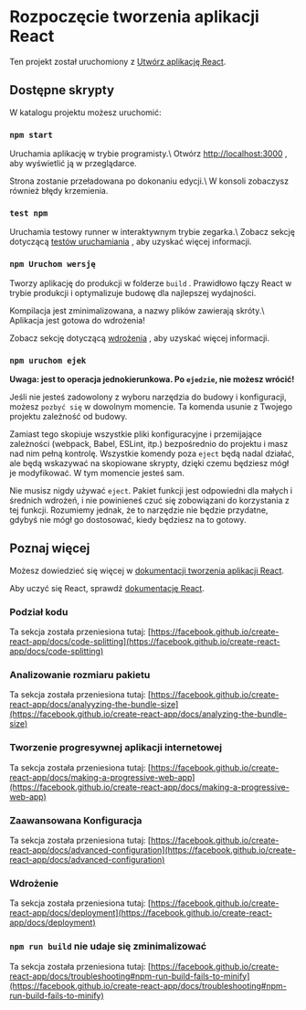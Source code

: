 # Rozpoczęcie tworzenia aplikacji React

Ten projekt został uruchomiony z [Utwórz aplikację React](https://github.com/facebook/create-react-app).

## Dostępne skrypty

W katalogu projektu możesz uruchomić:

### `npm start`

Uruchamia aplikację w trybie programisty.\ Otwórz [http://localhost:3000](http://localhost:3000) , aby wyświetlić ją w przeglądarce.

Strona zostanie przeładowana po dokonaniu edycji.\ W konsoli zobaczysz również błędy krzemienia.

### `test npm`

Uruchamia testowy runner w interaktywnym trybie zegarka.\ Zobacz sekcję dotyczącą [testów uruchamiania](https://facebook.github.io/create-react-app/docs/running-tests) , aby uzyskać więcej informacji.

### `npm Uruchom wersję`

Tworzy aplikację do produkcji w folderze `build` . Prawidłowo łączy React w trybie produkcji i optymalizuje budowę dla najlepszej wydajności.

Kompilacja jest zminimalizowana, a nazwy plików zawierają skróty.\ Aplikacja jest gotowa do wdrożenia!

Zobacz sekcję dotyczącą [wdrożenia](https://facebook.github.io/create-react-app/docs/deployment) , aby uzyskać więcej informacji.

### `npm uruchom ejek`

**Uwaga: jest to operacja jednokierunkowa. Po `ejedzie`, nie możesz wrócić!**

Jeśli nie jesteś zadowolony z wyboru narzędzia do budowy i konfiguracji, możesz `pozbyć się` w dowolnym momencie. Ta komenda usunie z Twojego projektu zależność od budowy.

Zamiast tego skopiuje wszystkie pliki konfiguracyjne i przemijające zależności (webpack, Babel, ESLint, itp.) bezpośrednio do projektu i masz nad nim pełną kontrolę. Wszystkie komendy poza `eject` będą nadal działać, ale będą wskazywać na skopiowane skrypty, dzięki czemu będziesz mógł je modyfikować. W tym momencie jesteś sam.

Nie musisz nigdy używać `eject`. Pakiet funkcji jest odpowiedni dla małych i średnich wdrożeń, i nie powinieneś czuć się zobowiązani do korzystania z tej funkcji. Rozumiemy jednak, że to narzędzie nie będzie przydatne, gdybyś nie mógł go dostosować, kiedy będziesz na to gotowy.

## Poznaj więcej

Możesz dowiedzieć się więcej w [dokumentacji tworzenia aplikacji React](https://facebook.github.io/create-react-app/docs/getting-started).

Aby uczyć się React, sprawdź [dokumentację React](https://reactjs.org/).

### Podział kodu

Ta sekcja została przeniesiona tutaj: [https://facebook.github.io/create-react-app/docs/code-splitting](https://facebook.github.io/create-react-app/docs/code-splitting)

### Analizowanie rozmiaru pakietu

Ta sekcja została przeniesiona tutaj: [https://facebook.github.io/create-react-app/docs/analyyzing-the-bundle-size](https://facebook.github.io/create-react-app/docs/analyzing-the-bundle-size)

### Tworzenie progresywnej aplikacji internetowej

Ta sekcja została przeniesiona tutaj: [https://facebook.github.io/create-react-app/docs/making-a-progressive-web-app](https://facebook.github.io/create-react-app/docs/making-a-progressive-web-app)

### Zaawansowana Konfiguracja

Ta sekcja została przeniesiona tutaj: [https://facebook.github.io/create-react-app/docs/advanced-configuration](https://facebook.github.io/create-react-app/docs/advanced-configuration)

### Wdrożenie

Ta sekcja została przeniesiona tutaj: [https://facebook.github.io/create-react-app/docs/deployment](https://facebook.github.io/create-react-app/docs/deployment)

### `npm run build` nie udaje się zminimalizować

Ta sekcja została przeniesiona tutaj: [https://facebook.github.io/create-react-app/docs/troubleshooting#npm-run-build-fails-to-minify](https://facebook.github.io/create-react-app/docs/troubleshooting#npm-run-build-fails-to-minify)
